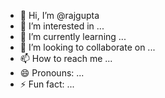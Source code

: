 - 👋 Hi, I’m @rajgupta
- 👀 I’m interested in ...
- 🌱 I’m currently learning ...
- 💞️ I’m looking to collaborate on ...
- 📫 How to reach me ...
- 😄 Pronouns: ...
- ⚡ Fun fact: ...

<!---
rajgupta-avaya/rajgupta-avaya is a ✨ special ✨ repository because its `README.md` (this file) appears on your GitHub profile.
You can click the Preview link to take a look at your changes.
--->
